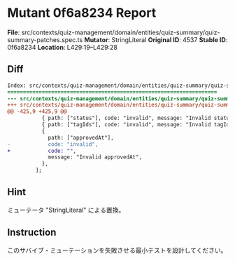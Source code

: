 # Mutant 0f6a8234 Report

**File**: src/contexts/quiz-management/domain/entities/quiz-summary/quiz-summary-patches.spec.ts
**Mutator**: StringLiteral
**Original ID**: 4537
**Stable ID**: 0f6a8234
**Location**: L429:19–L429:28

## Diff

```diff
Index: src/contexts/quiz-management/domain/entities/quiz-summary/quiz-summary-patches.spec.ts
===================================================================
--- src/contexts/quiz-management/domain/entities/quiz-summary/quiz-summary-patches.spec.ts	original
+++ src/contexts/quiz-management/domain/entities/quiz-summary/quiz-summary-patches.spec.ts	mutated #4537
@@ -425,9 +425,9 @@
           { path: ["status"], code: "invalid", message: "Invalid status" },
           { path: ["tagIds"], code: "invalid", message: "Invalid tagIds" },
           {
             path: ["approvedAt"],
-            code: "invalid",
+            code: "",
             message: "Invalid approvedAt",
           },
         ];
```

## Hint

ミューテータ "StringLiteral" による置換。

## Instruction

このサバイブ・ミューテーションを失敗させる最小テストを設計してください。
